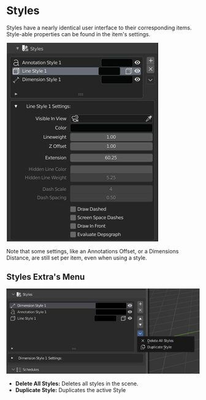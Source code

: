 # Styles

Styles have a nearly identical user interface to their corresponding items. Style-able properties can be found in the item's settings.

![image](images/__ui-styles.jpg)

Note that some settings, like an Annotations Offset, or a Dimensions Distance, are still set per item, even when using a style.

## Styles Extra's Menu

![image](images/ui-styles-extras.JPG)

 - **Delete All Styles:** Deletes all styles in the scene.
 - **Duplicate Style:** Duplicates the active Style